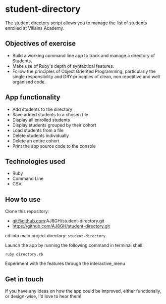 # student-directory #

The student directory script allows you to manage the list of students enrolled at Villains Academy.

## Objectives of exercise ##
* Build a working command line app to track and manage a directory of Students.
* Make use of Ruby's depth of syntactical features.
* Follow the principles of Object Oriented Programming, particularly the single responsibility and DRY principles of clean, non repetitive and well organised code.

## App functionality ##
* Add students to the directory
* Save added students to a chosen file
* Display all enrolled students
* Display students grouped by their cohort
* Load students from a file
* Delete students individually
* Delete an entire cohort
* Print the app source code to the console

## Technologies used ##
* Ruby
* Command Line
* CSV

## How to use ##

Clone this repository:
* git@github.com:AJ8GH/student-directory.git
* https://github.com/AJ8GH/student-directory.git

cd into main project directory:
`student-directory`

Launch the app by running the following command in terminal shell:
```shell
ruby directory.rb
```

Experiment with the features through the interactive_menu

## Get in touch ##

If you have any ideas on how the app could be improved, either functionally, or design-wise, I'd love to hear them!
